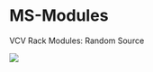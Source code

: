 # MS-Modules
VCV Rack Modules: Random Source

![](https://github.com/Phal-anx/MS-Modules/blob/master/Image/Random%20Source.png)
